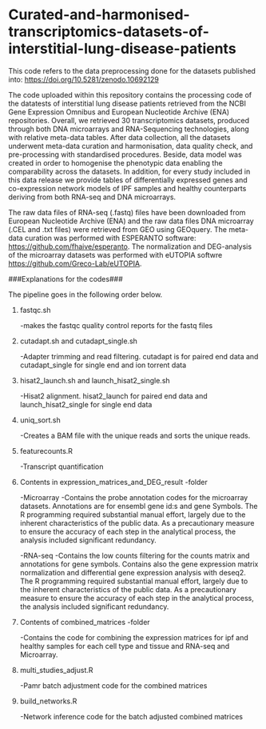 # Curated-and-harmonised-transcriptomics-datasets-of-interstitial-lung-disease-patients

This code refers to the data preprocessing done for the datasets published into: https://doi.org/10.5281/zenodo.10692129

The code uploaded within this repository contains the processing code of the datatests of interstitial lung disease patients retrieved from the NCBI Gene Expression Omnibus and European Nucleotide Archive (ENA) 
repositories. Overall, we retrieved 30 transcriptomics datasets, produced through both DNA microarrays and RNA-Sequencing technologies, along with relative meta-data tables. After data collection, all the datasets 
underwent meta-data curation and harmonisation, data quality check, and pre-processing with standardised procedures. Beside, data model was created in order to homogenise the phenotypic data enabling the comparability 
across the datasets. In addition, for every study included in this data release we provide tables of differentially expressed genes and co-expression network models of IPF samples and healthy counterparts deriving from 
both RNA-seq and DNA microarrays.

The raw data files of RNA-seq (.fastq) files have been downloaded from European Nucleotide Archive (ENA) and the raw data files DNA microarray (.CEL and .txt files) were retrieved from GEO using GEOquery. 
The meta-data curation was performed with ESPERANTO software: https://github.com/fhaive/esperanto. 
The normalization and DEG-analysis of the microarray datasets was performed with eUTOPIA softwre https://github.com/Greco-Lab/eUTOPIA.

###Explanations for the codes###

The pipeline goes in the following order below.

1. fastqc.sh

	-makes the fastqc quality control reports for the fastq files

2. cutadapt.sh and cutadapt_single.sh

	-Adapter trimming and read filtering. cutadapt is for paired end data and cutadapt_single for single end and ion torrent data

3. hisat2_launch.sh and launch_hisat2_single.sh

	-Hisat2 alignment. hisat2_launch for paired end data and launch_hisat2_single for single end data

4. uniq_sort.sh
  
   -Creates a BAM file with the unique reads and sorts the unique reads. 

5. featurecounts.R

	-Transcript quantification

6. Contents in expression_matrices_and_DEG_result -folder
	
	-Microarray
		-Contains the probe annotation codes for the microarray datasets. Annotations are for ensembl gene id:s and gene Symbols. 
		The R programming required substantial manual effort, largely due to the inherent characteristics of the public data. As a precautionary 
		measure to ensure the accuracy of each step in the analytical process, the analysis included significant redundancy.

	-RNA-seq
		-Contains the low counts filtering for the counts matrix and annotations for gene symbols. Contains also the gene expression matrix normalization and
		differential gene expression analysis with deseq2. The R programming required substantial manual effort, largely due to the inherent characteristics 
		of the public data. As a precautionary  measure to ensure the accuracy of each step in the analytical process, the analysis included significant redundancy.

7. Contents of combined_matrices -folder
   
    -Contains the code for combining the expression matrices for ipf and healthy samples for each cell type and tissue and RNA-seq and Microarray.

8. multi_studies_adjust.R
   
	-Pamr batch adjustment code for the combined matrices

9. build_networks.R
    
    -Network inference code for the batch adjusted combined matrices


